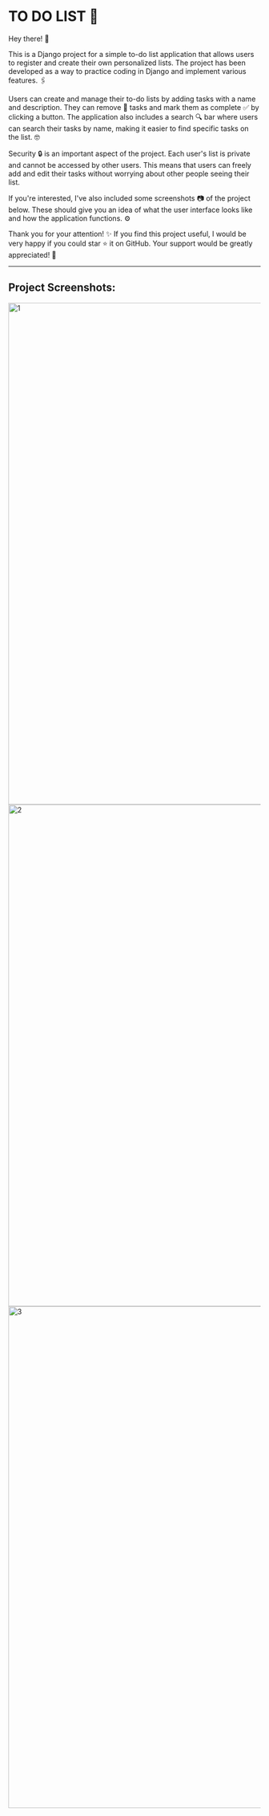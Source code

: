 # TO DO LIST 📝

Hey there! 👋

This is a Django project for a simple to-do list application that allows users to register and create their own personalized lists. The project has been developed as a way to practice coding in Django and implement various features. 🖇

Users can create and manage their to-do lists by adding tasks with a name and description. They can remove 🚫 tasks and mark them as complete ✅ by clicking a button. The application also includes a search 🔍 bar where users can search their tasks by name, making it easier to find specific tasks on the list. 🤓

Security 🔒 is an important aspect of the project. Each user's list is private and cannot be accessed by other users. This means that users can freely add and edit their tasks without worrying about other people seeing their list.

If you're interested, I've also included some screenshots 📷 of the project below. These should give you an idea of what the user interface looks like and how the application functions. ⚙️

Thank you for your attention! ✨ If you find this project useful, I would be very happy if you could star ⭐️ it on GitHub. Your support would be greatly appreciated! 💫

<hr>

## Project Screenshots: 

<img width="1000" alt="1" src="https://user-images.githubusercontent.com/96326525/229035727-676a341c-7f80-40d7-bb0d-7b32104e882b.png">

<img width="1000" alt="2" src="https://user-images.githubusercontent.com/96326525/229035741-c915b2b5-887c-4a14-be86-cc1c8d8a7022.png">

<img width="1000" alt="3" src="https://user-images.githubusercontent.com/96326525/229035665-4c8fe55a-a649-4cb4-a4e3-07753c070faf.png">
